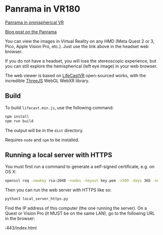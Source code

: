 # Panrama in VR180

[Panrama in omnispherical VR](https://a1rb4ck.github.io/panrama/)

[Blog post on the Panrama](hhttps://a1rb4ck.github.io/Panrama-in-VR/)

You can view the images in Virtual Reality on any HMD (Meta Quest 2 or 3, Pico, Apple Vision Pro, etc.).
Just use the link above in the headset web browser.

If you do not have a headset, you will lose the stereoscopic experience, but you can still explore the hemispherical (left eye image) in your web browser.

The web viewer is based on [LifeCastVR](https://github.com/fbriggs/lifecast_public/tree/main/web) open-sourced works, with the incredible [ThreeJS](https://threejs.org/examples/?q=webxr#webxr_vr_video) WebGL WebXR library.

## Build

To build `lifecast.min.js`, use the following command:

```bash
npm install
npm run build
```

The output will be in the `dist` directory.

Requires `node` and `npm` to be installed.

## Running a local server with HTTPS

You must first run a command to generate a self-signed certificate, e.g. on OS X:

```bash
openssl req -newkey rsa:2048 -nodes -keyout key.pem -x509 -days 365 -out certificate.pem
```

Then you can run the web server with HTTPS like so:

```bash
python3 local_server_https.py
```

Find the IP address of this computer (the one running the server).
On a Quest or Vision Pro (it MUST be on the same LAN), go to the following URL in the browser:

<ip address>:443/index.html
